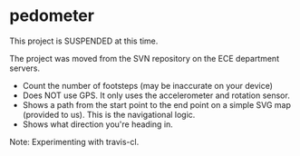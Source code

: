 pedometer
=========

This project is SUSPENDED at this time.

The project was moved from the SVN repository on the ECE department servers.

- Count the number of footsteps (may be inaccurate on your device)
- Does NOT use GPS. It only uses the accelerometer and rotation sensor.
- Shows a path from the start point to the end point on a simple SVG map (provided to us). This is the navigational logic.
- Shows what direction you're heading in.

Note: Experimenting with travis-cl.
